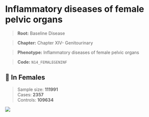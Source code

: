 # Inflammatory diseases of female pelvic organs

> **Root:** Baseline Disease  

> **Chapter:** Chapter XIV- Genitourinary  

> **Phenotype:** Inflammatory diseases of female pelvic organs  

> **Code:** `N14_FEMALEGENINF`

## 👩 In Females  
> Sample size: **111991**  
> Cases: **2357**  
> Controls: **109634**
<img src="/Disease/Figures/ALL/Baseline/N14_FEMALEGENINF.png"/>
<CsvTable src="/Disease/Data/ALL/Baseline/LG_N14_FEMALEGENINF.csv" label="🔍 View full results" />
